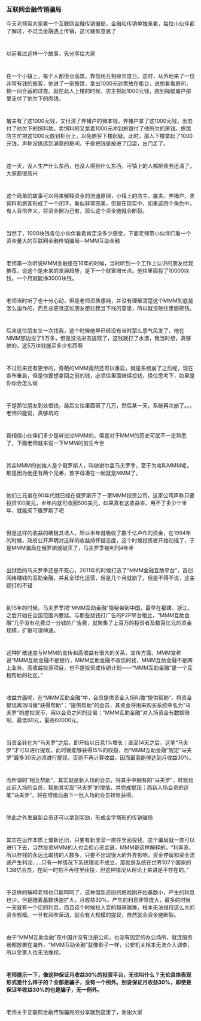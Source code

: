 <div>
	<div><img src="../images/banner.png" alt=""></div>
	<div>
		<h3> 互联网金融传销骗局</h3>
		<p>今天老师带大家看一个互联网金融传销骗局，金融和传销单独来看，每位小伙伴都了解过，不过当金融遇上传销，这可就有意思了</p>
		<p style="margin-top: 40px;">以前看过这样一个故事，先分享给大家</p>
		<p style="margin-top: 40px;">在一个小镇上，每个人都债台高筑，靠信用互相赊欠度日。这时，从外地来了一位非常有钱的旅客，他进了一家旅馆，拿出1000元钞票放在柜台，说想看看房间，挑一间合适的过夜。就在此人上楼的时候，店主抓起1000元钱，跑到隔壁屠户那里支付了他欠下的肉钱。</p>
		<p style="margin-top: 40px;">屠夫有了这1000元钱，又付清了养猪户的猪本钱。养猪户拿了这1000元钱，出去付了他欠下的饲料款。卖饲料的又拿着1000元冲到旅馆付了他所欠的房钱。旅馆店主忙把这1000元放到柜台上，以免旅客下楼起疑。此时，那人下楼拿起了1000元钱，声称没挑选到满意的房间，于是把钱是放进了口袋，出门走了。</p>
		<p style="margin-top: 40px;">这一天，没人生产什么东西，也没人得到什么东西，可镇上的人都把债务还清了，大家都很高兴</p>
		<p style="margin-top: 40px;">这个简单的故事可以用来解释资金的流通原理，小镇上的店主、屠夫、养猪户、卖饲料和旅客形成了一个闭环，看似非常完美，但是在现实中，如果这四个角色中，有人背信弃义，将资金据为己有，那么这个资金链就会断裂。</p>
		<p style="margin-top: 40px;">当然了，1000块钱各位小伙伴看着肯定没多少感觉，下面老师带小伙伴们看一个资金量大的互联网金融传销骗局—MMM互助金融</p>
		<p style="margin-top: 40px;">老师第一次听说MMM金融是在16年的时候，当时听到一个工作上认识的朋友给我推荐，说这个是未来的发展趋势，是下一个财富增长点。他往里面投了10000块钱，一个月就能挣3000块钱。</p>
		<p style="margin-top: 40px;">老师当时听了也十分心动，但是老师资质愚钝，并没有理解清楚这个MMM到底是怎么运作的，而且总感觉这位朋友想拉我当下线的意思，所以就没敢往里面砸钱。</p>
		<p style="margin-top: 40px;">后来这位朋友又一次找我，这个时候他早已经没有当时那么意气风发了，他在MMM那边投了5万多，但是没法进去提现了，这钱就打了水漂，我当时想，真够惨的，这5万块钱能买多少东西啊</p>
		<p style="margin-top: 40px;">不过后来还有更惨的，奇葩的MMM竟然还可以重启，就是系统崩了之后呢，现在宣布重启，但是你要想拿回之前的钱，必须往里面继续投钱，换位思考下，如果是你你会怎么做</p>
		<p style="margin-top: 40px;">于是那位朋友到处借钱，最后又往里面砸了几万，然后某一天，系统再次崩了。。。老师只能说，真够坑的</p>
		<p style="margin-top: 40px;">我相信小伙伴们多少是听说过MMM的，但是对于MMM的历史可就不一定熟悉了，下面老师就来说一下MMM的前生今世</p>
		<p style="margin-top: 40px;">其实MMM的创始人是个俄罗斯人，叫做谢尔盖马夫罗季，至于为啥叫MMM呢，那是因为他还有两个兄弟，首字母凑在一起就是MMM了。</p>
		<p style="margin-top: 40px;">他们三兄弟在90年代就已经在俄罗斯开了一家MMM投资公司，这家公司声称只要投资100美元，半年内就可收回500美元，如果真有这收益率，用不了多少个半年，就能买下俄罗斯了吧</p>
		<p style="margin-top: 40px;">但是这样的收益的确极其诱人，所以半年就吸收了数千亿卢布的资金，在1994年的时候，政府公开声明对这样的收益持怀疑态度，这个时候投资者开始动摇了，于是MMM骗局在俄罗斯就破灭了，马夫罗季被判刑4年半</p>
		<p style="margin-top: 40px;">出狱后的马夫罗季还是不死心，2011年的时候打造了“MMM金融互助平台”，首创网络赚钱的互助金融，并且全球化运营，但是几个月就崩了。但是不得不说，这主题打的不错</p>
		<p style="margin-top: 40px;">到15年的时候，马夫罗季把“MMM互助金融”隐秘带到中国，最早在福建、浙江，之后开始在全国范围内蔓延。与那些烧钱打广告的P2P平台相比，“MMM互助金融”几乎没有花费过一分钱的广告费，就聚集了上百万的投资者及数百亿元的资金规模，扩散可谓神速。</p>
		<p style="margin-top: 40px;">这种扩散速度与MMM的宣传和高收益有很大的关系，宣传方面，MMM宣称说“MMM互助金融不是银行，MMM互助金融不收您的钱，MMM互助金融不是网上业务、高收益投资项目，也不是投资或传销计划——“MMM互助金融”是一个互相帮助的社区。”</p>
		<p style="margin-top: 40px;">收益方面呢，在“MMM互助金融”中，会员提供资金入场叫做“提供帮助”，将资金提现离场叫做“获得帮助”；“提供帮助”的会员，其资金将用来购买系统中名为“马夫罗”的虚拟货币，用以会员之间的交易；“MMM互助金融”对入场资金有数额限制，最低60元，最高60000元。</p>
		<p style="margin-top: 40px;">当资金转化为“马夫罗”之后，即开始以日息1%增长；直至14天之后，这笔“马夫罗”才可以进行提现，此时就能够获得15%的收益，而“MMM互助金融”规定“马夫罗”最多30天必须进行提现，否则不再计算收益，因而最高能够达到月收益30%。</p>
		<p style="margin-top: 40px;">而所谓的“相互帮助”，其实就是新入场的会员，将其手中拥有的“马夫罗”，转账给此前入场的会员，帮助其实现“马夫罗”的增值，并完成提现；而新入场会员的这笔“马夫罗”，将在增值后由下一批入场的会员转账获得。</p>
		<p style="margin-top: 40px;">除此之外发展新会员还可以拿到奖励，形成金字塔形的传销骗局</p>
		<p style="margin-top: 40px;">其实在运作本质上借新还旧，只要有新韭菜一直往里面投钱，这个骗局就一直可以进行下去，当然投资MMM的人也会担心资金链，MMM是这样解释的，“利率高，所以存钱的永远比取钱的人数多，只要不出现很大的外界影响，资金停留和资金流通产生利润……只有一种情况下系统理论不成立，那就是系统在世界107个国家的1.38亿会员，在同一时刻不再往里续投，但这种情况从理论上来讲是不存在的。”</p>
		<p style="margin-top: 40px;">于这样的解释老师也只能呵呵了，这种借新还旧的把戏刚开始基数小，产生的利息也少，但是随着基数快速扩大，月收益30%，产生的利息非常庞大，最多的时候一天就有一个亿的利息，而且这个时候拉人变的越来越难，根本无法维持这么大的资金规模。一旦有风吹草动，就会有大规模的提现，自然就会资金链断裂。</p>
		<p style="margin-top: 40px;">由于“MMM互助金融”在中国并没有注册公司，也没有固定的办公场所，就连服务器都放置在海外，“MMM互助金融”就像影子一样，公安机关根本无法介入调查，所以受害人也无法维权。</p>
		<p style="margin-top: 40px;font-weight: bold;">老师提示一下，像这种保证月收益30%的投资平台，无论叫什么？无论具体表现形式是什么样子的？全都是骗子，没有一个例外。别说保证月收益30%，即使是保证年收益30%的也是骗子，无一例外。</p>
		<p style="margin-top: 40px;">老师关于互联网金融传销骗局的分享就到这里了，谢谢大家</p>
	</div>
</div>